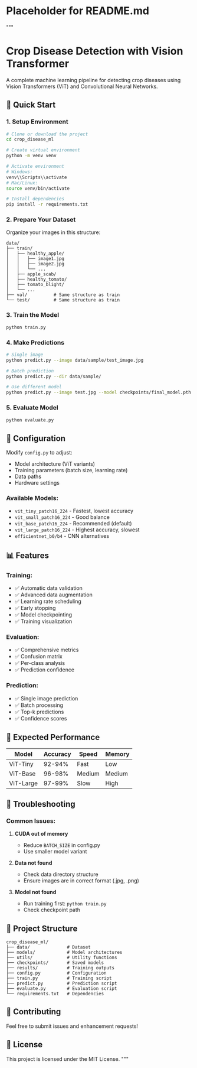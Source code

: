 # Placeholder for README.md
"""
# Crop Disease Detection with Vision Transformer

A complete machine learning pipeline for detecting crop diseases using Vision Transformers (ViT) and Convolutional Neural Networks.

## 🚀 Quick Start

### 1. Setup Environment
```bash
# Clone or download the project
cd crop_disease_ml

# Create virtual environment
python -m venv venv

# Activate environment
# Windows:
venv\\Scripts\\activate
# Mac/Linux:
source venv/bin/activate

# Install dependencies
pip install -r requirements.txt
```

### 2. Prepare Your Dataset
Organize your images in this structure:
```
data/
├── train/
│   ├── healthy_apple/
│   │   ├── image1.jpg
│   │   ├── image2.jpg
│   │   └── ...
│   ├── apple_scab/
│   ├── healthy_tomato/
│   ├── tomato_blight/
│   └── ...
├── val/          # Same structure as train
└── test/         # Same structure as train
```

### 3. Train the Model
```bash
python train.py
```

### 4. Make Predictions
```bash
# Single image
python predict.py --image data/sample/test_image.jpg

# Batch prediction
python predict.py --dir data/sample/

# Use different model
python predict.py --image test.jpg --model checkpoints/final_model.pth
```

### 5. Evaluate Model
```bash
python evaluate.py
```

## 🔧 Configuration

Modify `config.py` to adjust:
- Model architecture (ViT variants)
- Training parameters (batch size, learning rate)
- Data paths
- Hardware settings

### Available Models:
- `vit_tiny_patch16_224` - Fastest, lowest accuracy
- `vit_small_patch16_224` - Good balance
- `vit_base_patch16_224` - Recommended (default)
- `vit_large_patch16_224` - Highest accuracy, slowest
- `efficientnet_b0/b4` - CNN alternatives

## 📊 Features

### Training:
- ✅ Automatic data validation
- ✅ Advanced data augmentation
- ✅ Learning rate scheduling
- ✅ Early stopping
- ✅ Model checkpointing
- ✅ Training visualization

### Evaluation:
- ✅ Comprehensive metrics
- ✅ Confusion matrix
- ✅ Per-class analysis
- ✅ Prediction confidence

### Prediction:
- ✅ Single image prediction
- ✅ Batch processing
- ✅ Top-k predictions
- ✅ Confidence scores

## 🎯 Expected Performance

| Model | Accuracy | Speed | Memory |
|-------|----------|-------|---------|
| ViT-Tiny | 92-94% | Fast | Low |
| ViT-Base | 96-98% | Medium | Medium |
| ViT-Large | 97-99% | Slow | High |

## 🐛 Troubleshooting

### Common Issues:

1. **CUDA out of memory**
   - Reduce `BATCH_SIZE` in config.py
   - Use smaller model variant

2. **Data not found**
   - Check data directory structure
   - Ensure images are in correct format (.jpg, .png)

3. **Model not found**
   - Run training first: `python train.py`
   - Check checkpoint path

## 📁 Project Structure

```
crop_disease_ml/
├── data/              # Dataset
├── models/            # Model architectures
├── utils/             # Utility functions
├── checkpoints/       # Saved models
├── results/           # Training outputs
├── config.py          # Configuration
├── train.py           # Training script
├── predict.py         # Prediction script
├── evaluate.py        # Evaluation script
└── requirements.txt   # Dependencies
```

## 🤝 Contributing

Feel free to submit issues and enhancement requests!

## 📄 License

This project is licensed under the MIT License.
"""